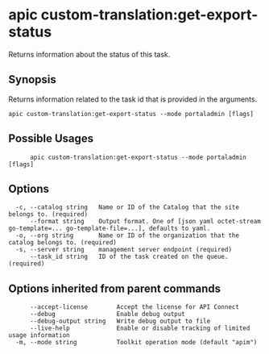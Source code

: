 # apic custom-translation:get-export-status

Returns information about the status of this task.

## Synopsis

Returns information related to the task id that is provided in the arguments.

```
apic custom-translation:get-export-status --mode portaladmin [flags]
```

## Possible Usages

```
      apic custom-translation:get-export-status --mode portaladmin [flags]
```

## Options

```
  -c, --catalog string   Name or ID of the Catalog that the site belongs to. (required)
      --format string    Output format. One of [json yaml octet-stream go-template=... go-template-file=...], defaults to yaml.
  -o, --org string       Name or ID of the organization that the catalog belongs to. (required)
  -s, --server string    management server endpoint (required)
      --task_id string   ID of the task created on the queue. (required)
```

## Options inherited from parent commands

```
      --accept-license        Accept the license for API Connect
      --debug                 Enable debug output
      --debug-output string   Write debug output to file
      --live-help             Enable or disable tracking of limited usage information
  -m, --mode string           Toolkit operation mode (default "apim")
```
